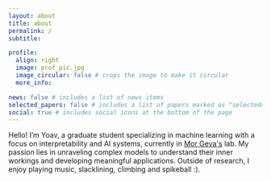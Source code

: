 ```yaml
---
layout: about
title: about
permalink: /
subtitle:

profile:
  align: right
  image: prof_pic.jpg
  image_circular: false # crops the image to make it circular
  more_info:

news: false # includes a list of news items
selected_papers: false # includes a list of papers marked as "selected={true}"
social: true # includes social icons at the bottom of the page
---
```


Hello! I’m Yoav, a graduate student specializing in machine learning with a focus on interpretability and AI systems, currently in [Mor Geva's](https://mega002.github.io/) lab. My passion lies in unraveling complex models to understand their inner workings and developing meaningful applications. Outside of research, I enjoy playing music, slacklining, climbing and spikeball :).

